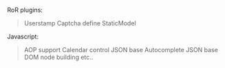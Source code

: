 RoR plugins:
> Userstamp
> Captcha
> define StaticModel

Javascript:
> AOP support
> Calendar control
> JSON base Autocomplete
> JSON base DOM node building
> etc..

